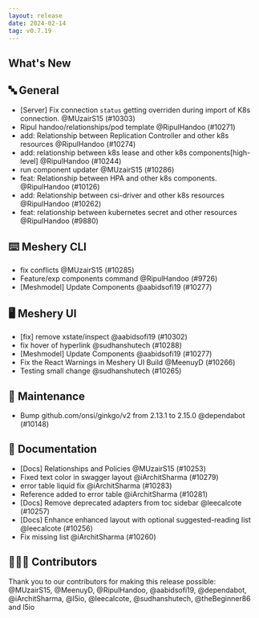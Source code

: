 ```yaml
---
layout: release
date: 2024-02-14
tag: v0.7.19
---
```


## What's New

## 🔤 General

- [Server] Fix connection `status` getting overriden during import of K8s connection. @MUzairS15 (#10303)
- Ripul handoo/relationships/pod template @RipulHandoo (#10271)
- add: Relationship between Replication Controller and other k8s resources @RipulHandoo (#10274)
- add: relationship between k8s lease and other k8s components[high-level] @RipulHandoo (#10244)
- run component updater @MUzairS15 (#10286)
- feat: Relationship between HPA and other k8s components. @RipulHandoo (#10126)
- add: Relationship between csi-driver and other k8s resources @RipulHandoo (#10262)
- feat: relationship between kubernetes secret and other resources @RipulHandoo (#9880)

## ⌨️ Meshery CLI

- fix conflicts @MUzairS15 (#10285)
- Feature/exp components command @RipulHandoo (#9726)
- [Meshmodel] Update Components @aabidsofi19 (#10277)

## 🖥 Meshery UI

- [fix] remove xstate/inspect @aabidsofi19 (#10302)
- fix hover of hyperlink @sudhanshutech (#10288)
- [Meshmodel] Update Components @aabidsofi19 (#10277)
- Fix the React Warnings in Meshery UI Build @MeenuyD (#10266)
- Testing small change @sudhanshutech (#10265)

## 🧰 Maintenance

- Bump github.com/onsi/ginkgo/v2 from 2.13.1 to 2.15.0 @dependabot (#10148)

## 📖 Documentation

- [Docs] Relationships and Policies @MUzairS15 (#10253)
- Fixed text color in swagger layout @iArchitSharma (#10279)
- error table liquid fix @iArchitSharma (#10283)
- Reference added to error table @iArchitSharma (#10281)
- [Docs] Remove deprecated adapters from toc sidebar @leecalcote (#10257)
- [Docs] Enhance enhanced layout with optional suggested-reading list @leecalcote (#10256)
- Fix missing list @iArchitSharma (#10260)

## 👨🏽‍💻 Contributors

Thank you to our contributors for making this release possible:
@MUzairS15, @MeenuyD, @RipulHandoo, @aabidsofi19, @dependabot, @iArchitSharma, @l5io, @leecalcote, @sudhanshutech, @theBeginner86 and l5io
